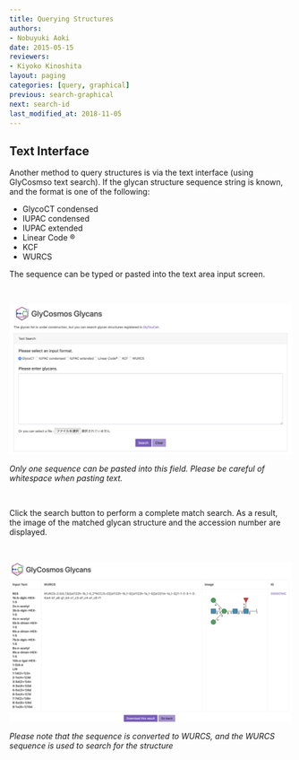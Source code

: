 ```yaml
---
title: Querying Structures
authors:
- Nobuyuki Aoki
date: 2015-05-15
reviewers:
- Kiyoko Kinoshita
layout: paging
categories: [query, graphical]
previous: search-graphical
next: search-id
last_modified_at: 2018-11-05  
---
```


Text Interface
------------
  Another method to query structures is via the text interface (using GlyCosmso text search).  If the glycan structure sequence string is known, and the format is one of the following:

  * GlycoCT condensed
  * IUPAC condensed
  * IUPAC extended
  * Linear Code &reg;
  * KCF
  * WURCS


The sequence can be typed or pasted into the text area input screen.

<br>

![Glytoucan Text Interface](/images/manual/search-text.png)

*Only one sequence can be pasted into this field.  Please be careful of whitespace when pasting text.*

<br>

Click the search button to perform a complete match search. As a result, the image of the matched glycan structure and the accession number are displayed.

<br>

![Glytoucan Graphical Interface](/images/manual/search-result.v2.png)

_Please note that the sequence is converted to WURCS, and the WURCS sequence is used to search for the structure_

<br>

<div id='discourse-comments'></div>

<script type="text/javascript">
  DiscourseEmbed = { discourseUrl: 'http://test.discourse.glytoucan.org/',
                     discourseEmbedUrl: 'http://code.glytoucan.org/manual/search-text/' };

  (function() {
    var d = document.createElement('script'); d.type = 'text/javascript'; d.async = true;
    d.src = DiscourseEmbed.discourseUrl + 'javascripts/embed.js';
    (document.getElementsByTagName('head')[0] || document.getElementsByTagName('body')[0]).appendChild(d);
  })();
</script>

<br>

<br>
